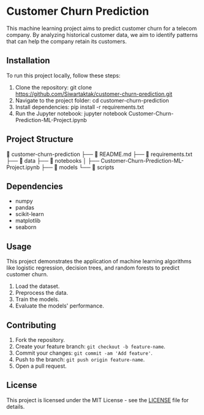 # Customer Churn Prediction

This machine learning project aims to predict customer churn for a telecom company. By analyzing historical customer data, we aim to identify patterns that can help the company retain its customers.

## Installation

To run this project locally, follow these steps:

1. Clone the repository:
   git clone https://github.com/Siwartaktak/customer-churn-prediction.git
2. Navigate to the project folder:
   cd customer-churn-prediction
3. Install dependencies:
   pip install -r requirements.txt
4. Run the Jupyter notebook:
   jupyter notebook Customer-Churn-Prediction-ML-Project.ipynb
   
## Project Structure

📂 customer-churn-prediction
├── 📜 README.md
├── 📜 requirements.txt
├── 📂 data
├── 📂 notebooks
│ ├── Customer-Churn-Prediction-ML-Project.ipynb
├── 📂 models
└── 📂 scripts

## Dependencies

- numpy
- pandas
- scikit-learn
- matplotlib
- seaborn

## Usage

This project demonstrates the application of machine learning algorithms like logistic regression, decision trees, and random forests to predict customer churn. 

1. Load the dataset.
2. Preprocess the data.
3. Train the models.
4. Evaluate the models' performance.

## Contributing

1. Fork the repository.
2. Create your feature branch: `git checkout -b feature-name`.
3. Commit your changes: `git commit -am 'Add feature'`.
4. Push to the branch: `git push origin feature-name`.
5. Open a pull request.

## License

This project is licensed under the MIT License - see the [LICENSE](LICENSE) file for details.
